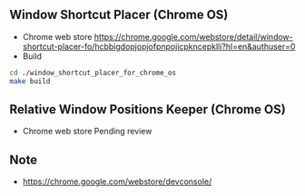 ## Window Shortcut Placer (Chrome OS)
- Chrome web store https://chrome.google.com/webstore/detail/window-shortcut-placer-fo/hcbbigdopjopjofpnpojicpkncepklli?hl=en&authuser=0
- Build
```bash
cd ./window_shortcut_placer_for_chrome_os
make build
```

## Relative Window Positions Keeper (Chrome OS)
- Chrome web store Pending review

## Note
- https://chrome.google.com/webstore/devconsole/
